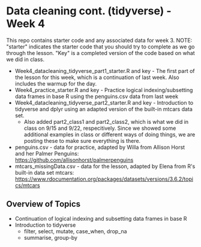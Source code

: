 # Data cleaning cont. (tidyverse) - Week 4
This repo contains starter code and any associated data for week 3. NOTE: "starter"  indicates the starter code that you should try to complete as we go through the lesson. "Key" is a completed version of the code based on what we did in class. 

* Week4_datacleaning_tidyverse_part1_starter.R and key - The first part of the lesson for this week, which is a continuation of last week. Also includes the warmup for the day.
* Week4_practice_starter.R and key - Practice logical indexing/subsetting data frames in base R using the penguins.csv data from last week
* Week4_datacleaning_tidyverse_part2_starter.R and key - Introduction to tidyverse and dplyr using an adapted version of the built-in mtcars data set.
  * Also added part2_class1 and part2_class2, which is what we did in class on 9/15 and 9/22, respecitively. Since we showed some additional examples in class or different ways of doing things, we are posting these to make sure everything is there.
* penguins.csv - data for practice, adapted by Willa from Allison Horst and her Palmer Penguins: https://github.com/allisonhorst/palmerpenguins
* mtcars_missingData.csv - data for the lesson, adapted by Elena from R's built-in data set mtcars: https://www.rdocumentation.org/packages/datasets/versions/3.6.2/topics/mtcars


## Overview of Topics
* Continuation of logical indexing and subsetting data frames in base R
* Introduction to tidyverse
  * filter, select, mutate, case_when, drop_na
  * summarise, group-by
